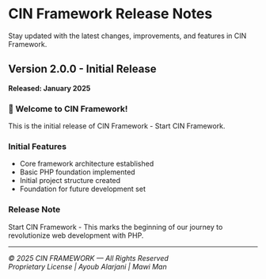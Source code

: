 # CIN Framework Release Notes

Stay updated with the latest changes, improvements, and features in CIN Framework.

## Version 2.0.0 - Initial Release
**Released: January 2025**

### 🎉 Welcome to CIN Framework!
This is the initial release of CIN Framework - Start CIN Framework.

### Initial Features
- Core framework architecture established
- Basic PHP foundation implemented
- Initial project structure created
- Foundation for future development set

### Release Note
Start CIN Framework - This marks the beginning of our journey to revolutionize web development with PHP.

---

*© 2025 CIN FRAMEWORK — All Rights Reserved*  
*Proprietary License | Ayoub Alarjani | Mawi Man*